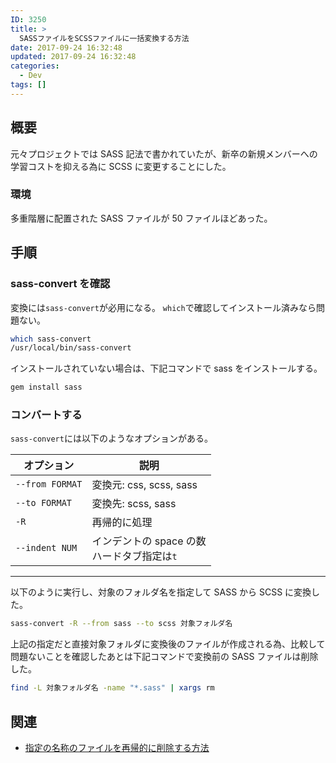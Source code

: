 ```yaml
---
ID: 3250
title: >
  SASSファイルをSCSSファイルに一括変換する方法
date: 2017-09-24 16:32:48
updated: 2017-09-24 16:32:48
categories:
  - Dev
tags: []
---
```


## 概要

元々プロジェクトでは SASS 記法で書かれていたが、新卒の新規メンバーへの学習コストを抑える為に SCSS に変更することにした。

### 環境

多重階層に配置された SASS ファイルが 50 ファイルほどあった。

## 手順

### sass-convert を確認

変換には`sass-convert`が必用になる。
`which`で確認してインストール済みなら問題ない。

```bash
which sass-convert
/usr/local/bin/sass-convert
```

インストールされていない場合は、下記コマンドで sass をインストールする。

```bash
gem install sass
```

### コンバートする

`sass-convert`には以下のようなオプションがある。

| オプション      | 説明                                           |
| --------------- | ---------------------------------------------- |
| `--from FORMAT` | 変換元: css, scss, sass                        |
| `--to FORMAT`   | 変換先: scss, sass                             |
| `-R`            | 再帰的に処理                                   |
| `--indent NUM`  | インデントの space の数<br>ハードタブ指定は`t` |

---

以下のように実行し、対象のフォルダ名を指定して SASS から SCSS に変換した。

```bash
sass-convert -R --from sass --to scss 対象フォルダ名
```

上記の指定だと直接対象フォルダに変換後のファイルが作成される為、比較して問題ないことを確認したあとは下記コマンドで変換前の SASS ファイルは削除した。

```bash
find -L 対象フォルダ名 -name "*.sass" | xargs rm
```

## 関連

- [指定の名称のファイルを再帰的に削除する方法](https://b.0218.jp/20140720164610.html)
